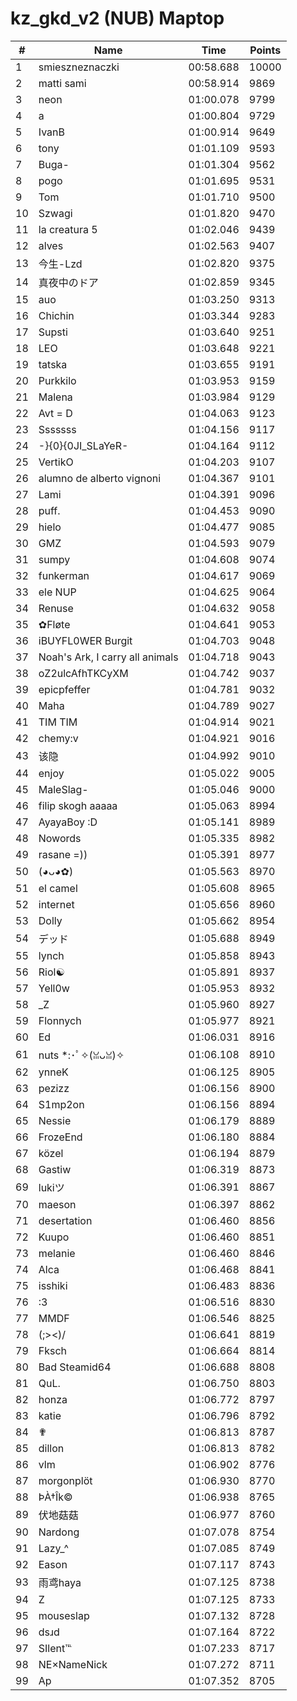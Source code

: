 # kz_gkd_v2 (NUB) Maptop

|  # | Name | Time | Points |
|-------------- | -------------- | -------------- | -------------- | 
| 1 | smieszneznaczki | 00:58.688 | 10000 | 
| 2 | matti sami | 00:58.914 | 9869 | 
| 3 | neon | 01:00.078 | 9799 | 
| 4 | a | 01:00.804 | 9729 | 
| 5 | IvanB | 01:00.914 | 9649 | 
| 6 | tony | 01:01.109 | 9593 | 
| 7 | Buga- | 01:01.304 | 9562 | 
| 8 | pogo | 01:01.695 | 9531 | 
| 9 | Tom | 01:01.710 | 9500 | 
| 10 | Szwagi | 01:01.820 | 9470 | 
| 11 | la creatura 5 | 01:02.046 | 9439 | 
| 12 | alves | 01:02.563 | 9407 | 
| 13 | 今生-Lzd | 01:02.820 | 9375 | 
| 14 | 真夜中のドア | 01:02.859 | 9345 | 
| 15 | auo | 01:03.250 | 9313 | 
| 16 | Chichin | 01:03.344 | 9283 | 
| 17 | Supsti | 01:03.640 | 9251 | 
| 18 | LEO | 01:03.648 | 9221 | 
| 19 | tatska | 01:03.655 | 9191 | 
| 20 | Purkkilo | 01:03.953 | 9159 | 
| 21 | Malena | 01:03.984 | 9129 | 
| 22 | Avt = D | 01:04.063 | 9123 | 
| 23 | Sssssss | 01:04.156 | 9117 | 
| 24 | -}{0}{0JI_SLaYeR- | 01:04.164 | 9112 | 
| 25 | VertikO | 01:04.203 | 9107 | 
| 26 | alumno de alberto vignoni | 01:04.367 | 9101 | 
| 27 | Lami | 01:04.391 | 9096 | 
| 28 | puff. | 01:04.453 | 9090 | 
| 29 | hielo | 01:04.477 | 9085 | 
| 30 | GMZ | 01:04.593 | 9079 | 
| 31 | sumpy | 01:04.608 | 9074 | 
| 32 | funkerman | 01:04.617 | 9069 | 
| 33 | ele NUP | 01:04.625 | 9064 | 
| 34 | Renuse | 01:04.632 | 9058 | 
| 35 | ✿Fløte | 01:04.641 | 9053 | 
| 36 | iBUYFL0WER Burgit | 01:04.703 | 9048 | 
| 37 | Noah's Ark, I carry all animals | 01:04.718 | 9043 | 
| 38 | oZ2ulcAfhTKCyXM | 01:04.742 | 9037 | 
| 39 | epicpfeffer | 01:04.781 | 9032 | 
| 40 | Maha | 01:04.789 | 9027 | 
| 41 | TIM TIM | 01:04.914 | 9021 | 
| 42 | chemy:v | 01:04.921 | 9016 | 
| 43 | 该隐 | 01:04.992 | 9010 | 
| 44 | enjoy | 01:05.022 | 9005 | 
| 45 | MaleSlag- | 01:05.046 | 9000 | 
| 46 | filip skogh aaaaa | 01:05.063 | 8994 | 
| 47 | AyayaBoy :D | 01:05.141 | 8989 | 
| 48 | Nowords | 01:05.335 | 8982 | 
| 49 | rasane =)) | 01:05.391 | 8977 | 
| 50 | (◕ᴗ◕✿) | 01:05.563 | 8970 | 
| 51 | el camel | 01:05.608 | 8965 | 
| 52 | internet | 01:05.656 | 8960 | 
| 53 | Dolly | 01:05.662 | 8954 | 
| 54 | デッド | 01:05.688 | 8949 | 
| 55 | lynch | 01:05.858 | 8943 | 
| 56 | Riol☯ | 01:05.891 | 8937 | 
| 57 | Yell0w | 01:05.953 | 8932 | 
| 58 | _Z | 01:05.960 | 8927 | 
| 59 | Flonnych | 01:05.977 | 8921 | 
| 60 | Ed | 01:06.031 | 8916 | 
| 61 | nuts *:･ﾟ✧(ꈍᴗꈍ)✧ | 01:06.108 | 8910 | 
| 62 | ynneK | 01:06.125 | 8905 | 
| 63 | pezizz | 01:06.156 | 8900 | 
| 64 | S1mp2on | 01:06.156 | 8894 | 
| 65 | Nessie | 01:06.179 | 8889 | 
| 66 | FrozeEnd | 01:06.180 | 8884 | 
| 67 | közel | 01:06.194 | 8879 | 
| 68 | Gastiw | 01:06.319 | 8873 | 
| 69 | lukiツ | 01:06.391 | 8867 | 
| 70 | maeson | 01:06.397 | 8862 | 
| 71 | desertation | 01:06.460 | 8856 | 
| 72 | Kuupo | 01:06.460 | 8851 | 
| 73 | melanie | 01:06.460 | 8846 | 
| 74 | Alca | 01:06.468 | 8841 | 
| 75 | isshiki | 01:06.483 | 8836 | 
| 76 | :3 | 01:06.516 | 8830 | 
| 77 | MMDF | 01:06.546 | 8825 | 
| 78 | (;><)/ | 01:06.641 | 8819 | 
| 79 | Fksch | 01:06.664 | 8814 | 
| 80 | Bad Steamid64 | 01:06.688 | 8808 | 
| 81 | QuL. | 01:06.750 | 8803 | 
| 82 | honza | 01:06.772 | 8797 | 
| 83 | katie | 01:06.796 | 8792 | 
| 84 | ✟ | 01:06.813 | 8787 | 
| 85 | dillon | 01:06.813 | 8782 | 
| 86 | vlm | 01:06.902 | 8776 | 
| 87 | morgonplöt | 01:06.930 | 8770 | 
| 88 | ÞÀ†Îk© | 01:06.938 | 8765 | 
| 89 | 伏地菇菇 | 01:06.977 | 8760 | 
| 90 | Nardong | 01:07.078 | 8754 | 
| 91 | Lazy_^ | 01:07.085 | 8749 | 
| 92 | Eason | 01:07.117 | 8743 | 
| 93 | 雨鸢haya | 01:07.125 | 8738 | 
| 94 | Z | 01:07.125 | 8733 | 
| 95 | mouseslap | 01:07.132 | 8728 | 
| 96 | dsɹd | 01:07.164 | 8722 | 
| 97 | SIlent℡ | 01:07.233 | 8717 | 
| 98 | NE×NameNick | 01:07.272 | 8711 | 
| 99 | Ap | 01:07.352 | 8705 | 

